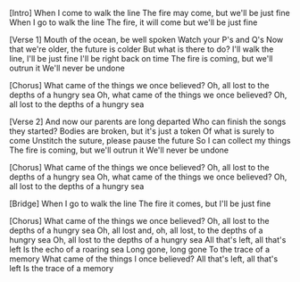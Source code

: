 [Intro]
When I come to walk the line
The fire may come, but we'll be just fine
When I go to walk the line
The fire, it will come but we'll be just fine

[Verse 1]
Mouth of the ocean, be well spoken
Watch your P's and Q's
Now that we're older, the future is colder
But what is there to do?
I'll walk the line, I'll be just fine
I'll be right back on time
The fire is coming, but we'll outrun it
We'll never be undone

[Chorus]
What came of the things we once believed?
Oh, all lost to the depths of a hungry sea
Oh, what came of the things we once believed?
Oh, all lost to the depths of a hungry sea

[Verse 2]
And now our parents are long departed
Who can finish the songs they started?
Bodies are broken, but it's just a token
Of what is surely to come
Unstitch the suture, please pause the future
So I can collect my things
The fire is coming, but we'll outrun it
We'll never be undone

[Chorus]
What came of the things we once believed?
Oh, all lost to the depths of a hungry sea
Oh, what came of the things we once believed?
Oh, all lost to the depths of a hungry sea

[Bridge]
When I go to walk the line
The fire it comes, but I'll be just fine

[Chorus]
What came of the things we once believed?
Oh, all lost to the depths of a hungry sea
Oh, all lost and, oh, all lost, to the depths of a hungry sea
Oh, all lost to the depths of a hungry sea
All that's left, all that's left
Is the echo of a roaring sea
Long gone, long gone
To the trace of a memory
What came of the things I once believed?
All that's left, all that's left
Is the trace of a memory
